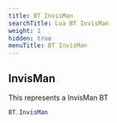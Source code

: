 ```yaml
---
title: BT InvisMan
searchTitle: Lua BT InvisMan
weight: 1
hidden: true
menuTitle: BT InvisMan
---
```

## InvisMan

This represents a InvisMan BT
```lua
BT.InvisMan
```